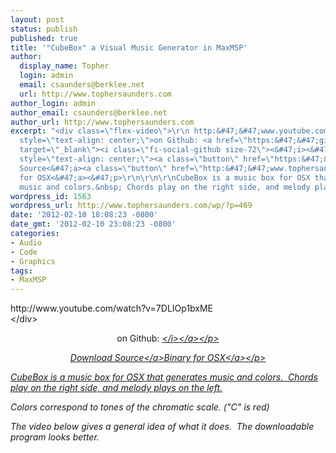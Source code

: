 ```yaml
---
layout: post
status: publish
published: true
title: '"CubeBox" a Visual Music Generator in MaxMSP'
author:
  display_name: Topher
  login: admin
  email: csaunders@berklee.net
  url: http://www.tophersaunders.com
author_login: admin
author_email: csaunders@berklee.net
author_url: http://www.tophersaunders.com
excerpt: "<div class=\"flex-video\">\r\n http:&#47;&#47;www.youtube.com&#47;watch?v=7DLIOp1bxME\r\n<&#47;div>\r\n\r\n<p
  style=\"text-align: center;\">on Github: <a href=\"https:&#47;&#47;github.com&#47;topher6345&#47;CubeBox\"
  target=\"_blank\"><i class=\"fi-social-github size-72\"><&#47;i><&#47;a><&#47;p>\r\n<p
  style=\"text-align: center;\"><a class=\"button\" href=\"https:&#47;&#47;github.com&#47;topher6345&#47;CubeBox&#47;archive&#47;master.zip\">Download
  Source<&#47;a><a class=\"button\" href=\"http:&#47;&#47;www.tophersaunders.com&#47;max&#47;cubebox.zip\">Binary
  for OSX<&#47;a><&#47;p>\r\n\r\n\r\nCubeBox is a music box for OSX that generates
  music and colors.&nbsp; Chords play on the right side, and melody plays on the left.\r\n\r\n"
wordpress_id: 1563
wordpress_url: http://www.tophersaunders.com/wp/?p=469
date: '2012-02-10 18:08:23 -0800'
date_gmt: '2012-02-10 23:08:23 -0800'
categories:
- Audio
- Code
- Graphics
tags:
- MaxMSP
---
```

<div class="flex-video">
 http:&#47;&#47;www.youtube.com&#47;watch?v=7DLIOp1bxME<br />
<&#47;div></p>
<p style="text-align: center;">on Github: <a href="https:&#47;&#47;github.com&#47;topher6345&#47;CubeBox" target="_blank"><i class="fi-social-github size-72"><&#47;i><&#47;a><&#47;p></p>
<p style="text-align: center;"><a class="button" href="https:&#47;&#47;github.com&#47;topher6345&#47;CubeBox&#47;archive&#47;master.zip">Download Source<&#47;a><a class="button" href="http:&#47;&#47;www.tophersaunders.com&#47;max&#47;cubebox.zip">Binary for OSX<&#47;a><&#47;p></p>
<p>CubeBox is a music box for OSX that generates music and colors.&nbsp; Chords play on the right side, and melody plays on the left.</p>
<p><a id="more"></a><a id="more-1563"></a></p>
<p>Colors correspond to tones of the chromatic scale. ("C" is red)</p>
<p>The video below gives a general idea of what it does.&nbsp; The downloadable program looks better.</p>
